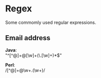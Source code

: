 Regex
=====
Some commomly used regular expressions.

Email address
---
**Java**:  
"^[^@]+@[\\w]+(\\.[\\w]+)*$"  

**Perl**:  
/[^@]+@\w+\.(\w+)/
